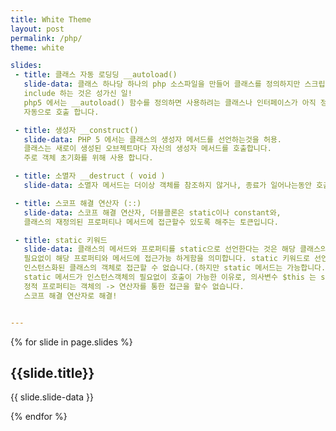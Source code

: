 ```yaml
---
title: White Theme
layout: post
permalink: /php/
theme: white

slides:
 - title: 클래스 자동 로딩딩 __autoload()
   slide-data: 클래스 하나당 하나의 php 소스파일을 만들어 클래스를 정의하지만 스크립트마다 매번 클래스를
   include 하는 것은 성가신 일!
   php5 에서는 __autoload() 함수를 정의하면 사용하려는 클래스나 인터페이스가 아직 정의 되지 않았을 경우
   자동으로 호출 합니다.

 - title: 생성자 __construct()
   slide-data: PHP 5 에서는 클래스의 생성자 메서드를 선언하는것을 허용.
   클래스는 새로이 생성된 오브젝트마다 자신의 생성자 메서드를 호출합니다.
   주로 객체 초기화를 위해 사용 합니다.

 - title: 소멸자 __destruct ( void )
   slide-data: 소멸자 메서드는 더이상 객체를 참조하지 않거나, 종료가 일어나는동안 호출될수 있을 것입니다. 생성자처럼, 부모 소멸자는 묵시적으로 호출되지 않습니다. 부모 소멸자를 호출하기 위해서는, 소멸자 내부에서 parent::__destruct() 를 명시적으로 호출해 줘야 합니다. 또한 생성자처럼, 자식 클래스가 소멸자를 가지지 않는다면 부모의 것을 상속합니다.

 - title: 스코프 해결 연산자 (::)
   slide-data: 스코프 해결 연산자, 더블콜론은 static이나 constant와,
   클래스의 재정의된 프로퍼티나 메서드에 접근할수 있도록 해주는 토큰입니다.

 - title: static 키워드
   slide-data: 클래스의 메서드와 프로퍼티를 static으로 선언한다는 것은 해당 클래스의 인스턴스화가
   필요없이 해당 프로퍼티와 메서드에 접근가능 하게함을 의미합니다. static 키워드로 선언된 프로퍼티는
   인스턴스화된 클래스의 객체로 접근할 수 없습니다.(하지만 static 메서드는 가능합니다.)
   static 메서드가 인스턴스객체의 필요없이 호출이 가능한 이유로, 의사변수 $this 는 static으로 선언된 메서드안에는 존재하지 않습니다.
   정적 프로퍼티는 객체의 -> 연산자를 통한 접근을 할수 없습니다.
   스코프 해결 연산자로 해결!


---
```


{% for slide in page.slides %}

<section data-background="{% if slide.background %}{{slide.background}}{% else %}{{page.background}}{% endif %}"><h1>{{slide.title}}</h1>{{ slide.slide-data }}</section>

{% endfor %}
